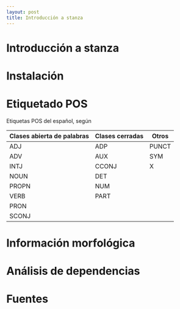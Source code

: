 ```yaml
---
layout: post
title: Introducción a stanza
---
```


# Introducción a stanza

# Instalación 

# Etiquetado POS

Etiquetas POS del español, según 

| Clases abierta de palabras | Clases cerradas | Otros |
|------------------|--------------------|-------|
| ADJ              | ADP                | PUNCT |
| ADV              | AUX                | SYM   |
| INTJ             | CCONJ              | X     |
| NOUN             | DET                |       |
| PROPN            | NUM                |       |
| VERB             | PART               |       |
| PRON             |                    |       |
| SCONJ            |                    |       |

# Información morfológica 

# Análisis de dependencias 

# Fuentes 
